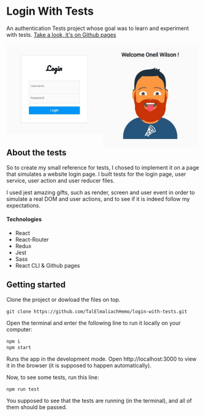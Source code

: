 
# Login With Tests
An authentication Tests project whose goal was to learn and experiment with tests. [Take a look, it's on Github pages](https://talelmaliachhemo.github.io/login-with-tests/#/)

<img src="src/assets/readme-imgs/login-img.JPG" width="50%" style="float: left"/><img src="src/assets/readme-imgs/user-img.JPG" width="50%" style="float: left"/>

## About the tests
So to create my small reference for tests, I chosed to implement it on a page that simulates a website login page. 
I built tests for the login page, user service, user action and user reducer files.

I used jest amazing gifts, such as render, screen and user event in order to simulate a real DOM and user actions, and to see if it is indeed follow my expectations.

#### Technologies

- React
- React-Router
- Redux
- Jest
- Sass
- React CLI & Github pages


## Getting started
Clone the project or dowload the files on top.
```
git clone https://github.com/TalElmaliachHemo/login-with-tests.git
```
Open the terminal and enter the following line to run it locally on your computer:
```
npm i
npm start 
```
Runs the app in the development mode.
Open http://localhost:3000 to view it in the browser (it is supposed to happen automatically).

Now, to see some tests, run this line:
```
npm run test 
```

You supposed to see that the tests are running (in the terminal), and all of them should be passed.
